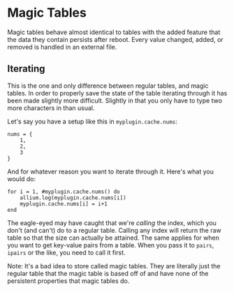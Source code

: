 # Magic Tables

Magic tables behave almost identical to tables with the added feature that the data they contain persists after reboot. Every value changed, added, or removed is handled in an external file.

## Iterating

This is the one and only difference between regular tables, and magic tables. In order to properly save the state of the table iterating through it has been made slightly more difficult. Slightly in that you only have to type two more characters in than usual.

Let's say you have a setup like this in `myplugin.cache.nums`:

    nums = {
        1,
        2,
        3
    }

And for whatever reason you want to iterate through it. Here's what you would do:

    for i = 1, #myplugin.cache.nums() do
        allium.log(myplugin.cache.nums[i])
        myplugin.cache.nums[i] = i+1
    end

The eagle-eyed may have caught that we're _calling_ the index, which you don't (and can't) do to a regular table. Calling any index will return the raw table so that the size can actually be attained. The same applies for when you want to get key-value pairs from a table. When you pass it to `pairs`, `ipairs` or the like, you need to call it first.

Note: It's a bad idea to store called magic tables. They are literally just the regular table that the magic table is based off of and have none of the persistent properties that magic tables do.
